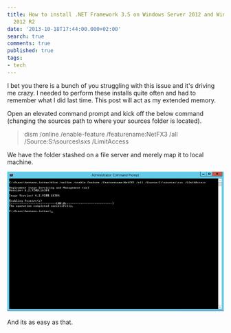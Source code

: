 ```yaml
---
title: How to install .NET Framework 3.5 on Windows Server 2012 and WindowsServer
  2012 R2
date: '2013-10-18T17:44:00.000+02:00'
search: true
comments: true
published: true
tags:
- tech
---
```


I bet you there is a bunch of you struggling with this issue and it's driving me crazy. I needed to perform these installs quite often and had to remember what I did last time. This post will act as my extended memory. 

Open an elevated command prompt and kick off the below command (changing the sources path to where your sources folder is located). 
> dism /online /enable-feature /featurename:NetFX3 /all /Source:S:\sources\sxs /LimitAccess

We have the folder stashed on a file server and merely map it to local machine. 

![results](/images/dot-net-install-windows-server-2012-001.png)

And its as easy as that. 